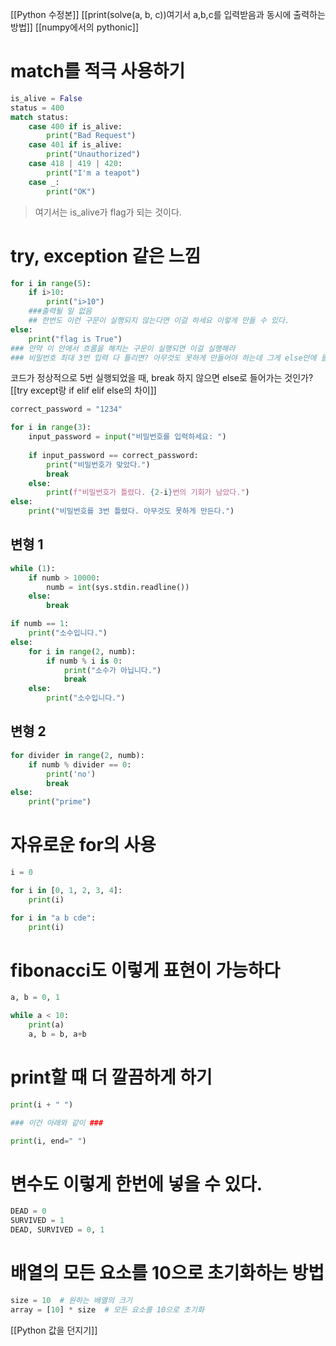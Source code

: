 [[Python 수정본]]
[[print(solve(a, b, c))여기서 a,b,c를 입력받음과 동시에 출력하는 방법]]
[[numpy에서의 pythonic]]

# match를 적극 사용하기
```python
is_alive = False
status = 400
match status:
    case 400 if is_alive:
        print("Bad Request")
    case 401 if is_alive:
        print("Unauthorized")
    case 418 | 419 | 420:
        print("I'm a teapot")
    case _:
        print("OK")
```

> 여기서는 is_alive가 flag가 되는 것이다.

# try, exception 같은 느낌
```python
for i in range(5):
    if i>10: 
        print("i>10")
    ###출력될 일 없음 
    ## 한번도 이런 구문이 실행되지 않는다면 이걸 하세요 이렇게 만들 수 있다.
else:
    print("flag is True")
### 만약 이 안에서 흐름을 해치는 구문이 실행되면 이걸 실행해라
### 비밀번호 최대 3번 입력 다 틀리면? 아무것도 못하게 만들어야 하는데 그게 else안에 들어가는 것

```
코드가 정상적으로 5번 실행되었을 때, break 하지 않으면 else로 들어가는 것인가?
[[try except랑 if elif elif else의 차이]]


```python
correct_password = "1234"

for i in range(3):
    input_password = input("비밀번호를 입력하세요: ")
    
    if input_password == correct_password:
        print("비밀번호가 맞았다.")
        break
    else:
        print(f"비밀번호가 틀렸다. {2-i}번의 기회가 남았다.")
else:
    print("비밀번호를 3번 틀렸다. 아무것도 못하게 만든다.")

```


## 변형 1
```python
while (1):
    if numb > 10000:
        numb = int(sys.stdin.readline())
    else:
        break

if numb == 1:
    print("소수입니다.")
else:
    for i in range(2, numb):
        if numb % i is 0:
            print("소수가 아닙니다.")
            break
    else:
        print("소수입니다.")
```

## 변형 2
```python
for divider in range(2, numb):
    if numb % divider == 0:
        print('no')
        break
else:
    print("prime")

```

# 자유로운 for의 사용
```python
i = 0

for i in [0, 1, 2, 3, 4]:
    print(i)

for i in "a b cde":
    print(i)
```

# fibonacci도 이렇게 표현이 가능하다
```python
a, b = 0, 1

while a < 10:
    print(a)
    a, b = b, a+b
```

# print할 때 더 깔끔하게 하기
```python
print(i + " ")

### 이건 아래와 같이 ###

print(i, end=" ")

```


# 변수도 이렇게 한번에 넣을 수 있다.

```python
DEAD = 0
SURVIVED = 1
DEAD, SURVIVED = 0, 1
```

# 배열의 모든 요소를 10으로 초기화하는 방법
```python
size = 10  # 원하는 배열의 크기
array = [10] * size  # 모든 요소를 10으로 초기화
```


[[Python 값을 던지기]]
